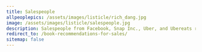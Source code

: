 ```yaml
---
title: Salespeople
allpeoplepics: /assets/images/listicle/rich_dang.jpg
image: /assets/images/listicle/salespeople.jpg
description: Salespeople from Facebook, Snap Inc., Uber, and Ubereats recommend their fave books
redirect_to: /book-recommendations-for-sales/
sitemap: false
---
```

